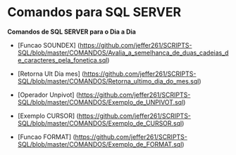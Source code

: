 # Comandos para SQL SERVER
**Comandos de SQL SERVER para o Dia a Dia**
- [Funcao SOUNDEX] (https://github.com/jeffer261/SCRIPTS-SQL/blob/master/COMANDOS/Avalia_a_semelhanca_de_duas_cadeias_de_caracteres_pela_fonetica.sql)

- [Retorna Ult Dia mes] (https://github.com/jeffer261/SCRIPTS-SQL/blob/master/COMANDOS/Retorna_ultimo_dia_do_mes.sql)

- [Operador Unpivot] (https://github.com/jeffer261/SCRIPTS-SQL/blob/master/COMANDOS/Exemplo_de_UNPIVOT.sql)

- [Exemplo CURSOR] (https://github.com/jeffer261/SCRIPTS-SQL/blob/master/COMANDOS/Exemplo_de_CURSOR.sql)

- [Funcao FORMAT] (https://github.com/jeffer261/SCRIPTS-SQL/blob/master/COMANDOS/Exemplo_de_FORMAT.sql)
